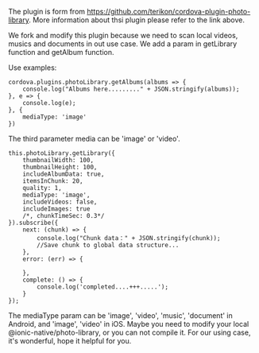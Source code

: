 
The plugin is form from https://github.com/terikon/cordova-plugin-photo-library. More information about thsi plugin please refer to the link above.

We fork and modify this plugin because we need to scan local videos, musics and documents in out use case. We add a param in getLibrary function and getAlbum function.

Use examples:

```
cordova.plugins.photoLibrary.getAlbums(albums => {
    console.log("Albums here........." + JSON.stringify(albums));        
}, e => {
    console.log(e);
}, {
    mediaType: 'image'
})
```

  The third parameter media can be 'image' or 'video'.

```
this.photoLibrary.getLibrary({ 
    thumbnailWidth: 100, 
    thumbnailHeight: 100, 
    includeAlbumData: true,
    itemsInChunk: 20,
    quality: 1,
    mediaType: 'image',
    includeVideos: false,
    includeImages: true 
    /*, chunkTimeSec: 0.3*/ 
}).subscribe({
    next: (chunk) => {
        console.log("Chunk data：" + JSON.stringify(chunk));
        //Save chunk to global data structure...
    },
    error: (err) => {

    },
    complete: () => {
        console.log('completed....+++.....');
    }
});	
```

The mediaType param can be 'image', 'video', 'music', 'document' in Android, and 'image', 'video' in iOS.
Maybe you need to modify your local @ionic-native/photo-library, or you can not compile it.
For our using case, it's wonderful, hope it helpful for you.
